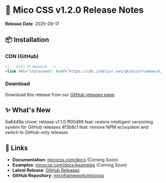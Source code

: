 # 🚀 Mico CSS v1.2.0 Release Notes

**Release Date**: 2025-09-17

## 📦 Installation

### CDN (GitHub)
```html
<!-- Full Framework -->
<link rel="stylesheet" href="https://cdn.jsdelivr.net/gh/micoframework/micocss@v1.2.0/dist/css/mico.min.css">
```

### Download
Download this release from our [GitHub releases page](https://github.com/micoframework/micocss/releases/tag/v1.2.0).

## ✨ What's New

6a6449a chore: release v1.1.0
ff00d89 feat: restore intelligent versioning system for GitHub releases
4f3b8c1 feat: remove NPM ecosystem and switch to GitHub-only releases

## 🔗 Links
- **Documentation**: [micocss.com/docs](https://micocss.com/docs) (Coming Soon)
- **Examples**: [micocss.com/docs/examples](https://micocss.com/docs/examples) (Coming Soon)
- **Latest Release**: [GitHub Releases](https://github.com/micoframework/micocss/releases/latest)
- **GitHub Repository**: [micoframework/micocss](https://github.com/micoframework/micocss)
